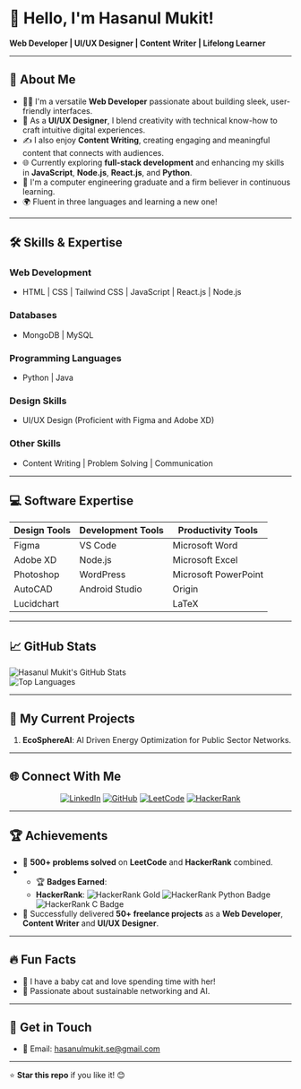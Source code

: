 # 👋 Hello, I'm Hasanul Mukit!  
**Web Developer | UI/UX Designer | Content Writer | Lifelong Learner**

---

## 🌟 About Me  
- 👨‍💻 I'm a versatile **Web Developer** passionate about building sleek, user-friendly interfaces.  
- 🎨 As a **UI/UX Designer**, I blend creativity with technical know-how to craft intuitive digital experiences.  
- ✍️ I also enjoy **Content Writing**, creating engaging and meaningful content that connects with audiences.  
- 🌐 Currently exploring **full-stack development** and enhancing my skills in **JavaScript**, **Node.js**, **React.js**, and **Python**.  
- 📘 I'm a computer engineering graduate and a firm believer in continuous learning.
- 🌍 Fluent in three languages and learning a new one!  


---

## 🛠️ Skills & Expertise  
### **Web Development**  
- HTML | CSS | Tailwind CSS | JavaScript | React.js | Node.js  
### **Databases**  
- MongoDB | MySQL  
### **Programming Languages**  
- Python | Java  
### **Design Skills**  
- UI/UX Design (Proficient with Figma and Adobe XD)  
### **Other Skills**  
- Content Writing | Problem Solving | Communication  

---

## 💻 Software Expertise  
| **Design Tools**   | **Development Tools** | **Productivity Tools**  |  
| ------------------- | --------------------- | ----------------------- |  
| Figma              | VS Code               | Microsoft Word          |  
| Adobe XD           | Node.js               | Microsoft Excel         |  
| Photoshop          | WordPress             | Microsoft PowerPoint    |  
| AutoCAD            | Android Studio        | Origin                  |  
| Lucidchart         |                       | LaTeX                   |  

---

## 📈 GitHub Stats  
![Hasanul Mukit's GitHub Stats](https://github-readme-stats.vercel.app/api?username=hasanulmukit&show_icons=true&theme=radical&hide=issues&count_private=true&include_all_commits=true)  
![Top Languages](https://github-readme-stats.vercel.app/api/top-langs/?username=hasanulmukit&layout=compact&theme=radical)

---

## 🌱 My Current Projects  
1. **EcoSphereAI**: AI Driven Energy Optimization for Public Sector Networks.  

---

## 🌐 Connect With Me  
<p align="center">
  <a href="https://www.linkedin.com/in/hasanul-mukit-b7a00117b/"><img src="https://img.shields.io/badge/-LinkedIn-blue?style=for-the-badge&logo=Linkedin&logoColor=white" alt="LinkedIn"></a>
  <a href="https://github.com/hasanulmukit"><img src="https://img.shields.io/badge/-GitHub-333?style=for-the-badge&logo=github&logoColor=white" alt="GitHub"></a>
  <a href="https://leetcode.com/u/hmukit/"><img src="https://img.shields.io/badge/-LeetCode-orange?style=for-the-badge&logo=LeetCode&logoColor=white" alt="LeetCode"></a>
  <a href="https://www.hackerrank.com/profile/hmukit_gub"><img src="https://img.shields.io/badge/-HackerRank-green?style=for-the-badge&logo=HackerRank&logoColor=white" alt="HackerRank"></a>
</p>

---

## 🏆 Achievements  
- 🏅 **500+ problems solved** on **LeetCode** and **HackerRank** combined.
- - 🏆 **Badges Earned**:  
  - **HackerRank**: <img src="https://img.shields.io/badge/Problem%20Solving-Gold-yellow?style=flat-square" alt="HackerRank Gold"> <img src="https://img.shields.io/badge/Python-Gold-yellow?style=flat-square" alt="HackerRank Python Badge"> <img src="https://img.shields.io/badge/C-Gold-yellow?style=flat-square" alt="HackerRank C Badge"> 
- 📝 Successfully delivered **50+ freelance projects** as a **Web Developer**, **Content Writer** and **UI/UX Designer**.

---

## 🔥 Fun Facts  
- 🐾 I have a baby cat and love spending time with her!  
- 🌱 Passionate about sustainable networking and AI.  

---

## 📨 Get in Touch  
- 📧 Email: hasanulmukit.se@gmail.com  

---

⭐️ **Star this repo** if you like it! 😊
